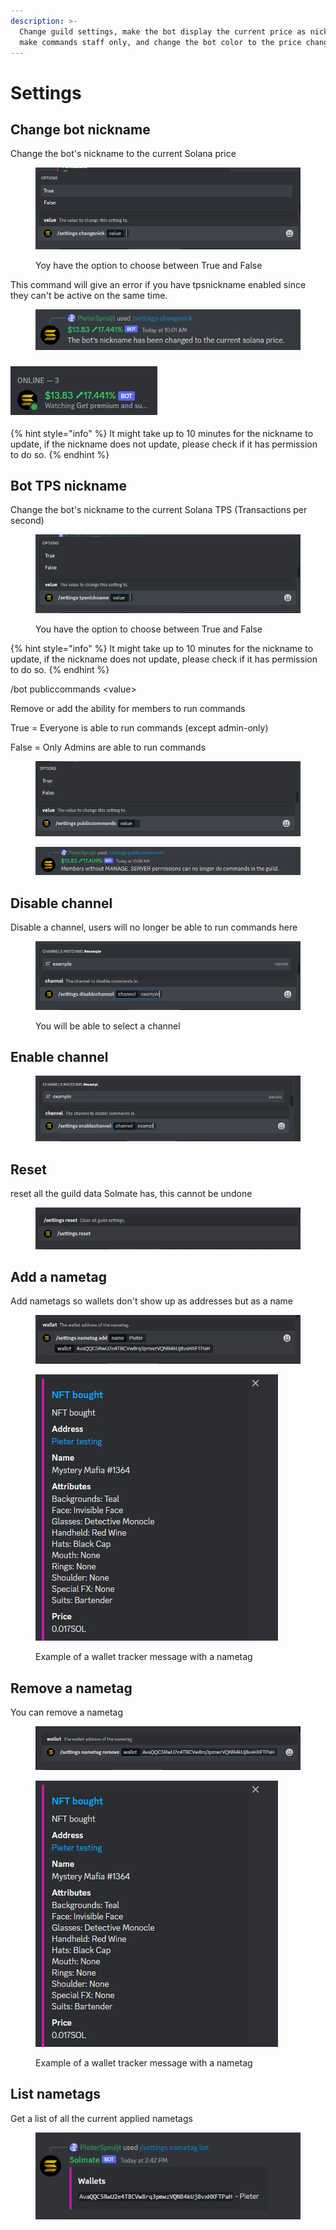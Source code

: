 ```yaml
---
description: >-
  Change guild settings, make the bot display the current price as nickname,
  make commands staff only, and change the bot color to the price change.
---
```


# Settings

## Change bot nickname

Change the bot's nickname to the current Solana price

<figure><img src="../.gitbook/assets/image (19) (1).png" alt=""><figcaption><p>Yoy have the option to choose between True and False</p></figcaption></figure>

This command will give an error if you have tpsnickname enabled since they can't be active on the same time.

<figure><img src="../.gitbook/assets/image (23) (1).png" alt=""><figcaption></figcaption></figure>

### ![](<../.gitbook/assets/image (18) (1).png>)

{% hint style="info" %}
It might take up to 10 minutes for the nickname to update, if the nickname does not update, please check if it has permission to do so.
{% endhint %}

## Bot TPS nickname

Change the bot's nickname to the current Solana TPS (Transactions per second)

<figure><img src="../.gitbook/assets/image (22).png" alt=""><figcaption><p>You have the option to choose between True and False</p></figcaption></figure>

{% hint style="info" %}
It might take up to 10 minutes for the nickname to update, if the nickname does not update, please check if it has permission to do so.
{% endhint %}

/bot publiccommands \<value>

Remove or add the ability for members to run commands

True = Everyone is able to run commands (except admin-only)

False = Only Admins are able to run commands

<figure><img src="../.gitbook/assets/image (5) (1).png" alt=""><figcaption></figcaption></figure>

<figure><img src="../.gitbook/assets/image (8) (1).png" alt=""><figcaption></figcaption></figure>

## Disable channel

Disable a channel, users will no longer be able to run commands here

<figure><img src="../.gitbook/assets/image (25).png" alt=""><figcaption><p>You will be able to select a channel</p></figcaption></figure>

## Enable channel&#x20;

<figure><img src="../.gitbook/assets/image (9) (1).png" alt=""><figcaption></figcaption></figure>

## Reset

reset all the guild data Solmate has, this cannot be undone

<figure><img src="../.gitbook/assets/image (9).png" alt=""><figcaption></figcaption></figure>

## Add a nametag

Add nametags so wallets don't show up as addresses but as a name

<figure><img src="../.gitbook/assets/image (1).png" alt=""><figcaption></figcaption></figure>

<figure><img src="../.gitbook/assets/image (13).png" alt=""><figcaption><p>Example of a wallet tracker message with a nametag</p></figcaption></figure>

## Remove a nametag

You can remove a nametag

<figure><img src="../.gitbook/assets/image (5).png" alt=""><figcaption></figcaption></figure>

<figure><img src="../.gitbook/assets/image (15).png" alt=""><figcaption><p>Example of a wallet tracker message with a nametag</p></figcaption></figure>

## List nametags

Get a list of all the current applied nametags

<figure><img src="../.gitbook/assets/image (11).png" alt=""><figcaption></figcaption></figure>

